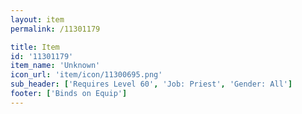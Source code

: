 ```yaml
---
layout: item
permalink: /11301179

title: Item
id: '11301179'
item_name: 'Unknown'
icon_url: 'item/icon/11300695.png'
sub_header: ['Requires Level 60', 'Job: Priest', 'Gender: All']
footer: ['Binds on Equip']
---
```


